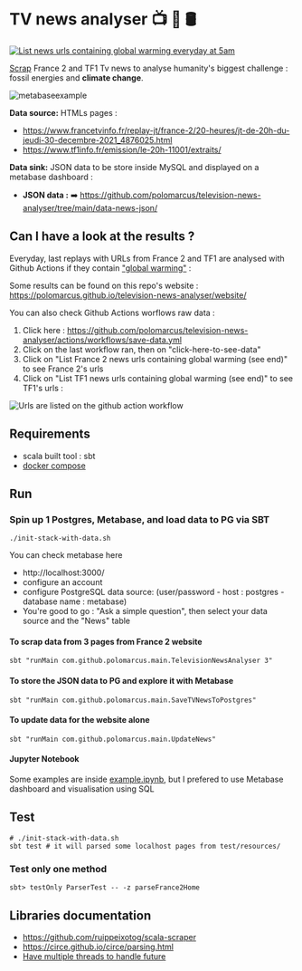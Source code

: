 # TV news analyser 📺 🔬 🛢️
[![List news urls containing global warming everyday at 5am](https://github.com/polomarcus/television-news-analyser/actions/workflows/save-data.yml/badge.svg)](https://github.com/polomarcus/television-news-analyser/actions/workflows/save-data.yml)

[Scrap](https://en.wikipedia.org/wiki/Data_scraping) France 2 and TF1 Tv news to analyse humanity's biggest challenge : fossil energies and **climate change**.

![metabaseexample](https://user-images.githubusercontent.com/4059615/149955122-89642ba8-fb45-4369-956c-5854c14bfdd1.png)

**Data source:** HTMLs pages :
* https://www.francetvinfo.fr/replay-jt/france-2/20-heures/jt-de-20h-du-jeudi-30-decembre-2021_4876025.html
* https://www.tf1info.fr/emission/le-20h-11001/extraits/

**Data sink:** JSON data to be store inside MySQL and displayed on a metabase dashboard :

* **JSON data :** ➡️ https://github.com/polomarcus/television-news-analyser/tree/main/data-news-json/

## Can I have a look at the results ?
Everyday, last replays with URLs from France 2 and TF1 are analysed with Github Actions if they contain ["global warming"](https://github.com/polomarcus/television-news-analyser/blob/main/src/main/scala/com/github/polomarcus/utils/TextService.scala#L9) :

Some results can be found on this repo's website : https://polomarcus.github.io/television-news-analyser/website/

You can also check Github Actions worflows raw data : 
1. Click here : https://github.com/polomarcus/television-news-analyser/actions/workflows/save-data.yml
2. Click on the last workflow ran, then on "click-here-to-see-data"
3. Click on "List France 2 news urls containing global warming (see end)" to see France 2's urls
4. Click on "List TF1 news urls containing global warming (see end)" to see TF1's urls :

![Urls are listed on the github action workflow](https://user-images.githubusercontent.com/4059615/151147733-3313174a-e2fd-486e-85e7-81272ec0957c.png)
## Requirements
* scala built tool : sbt
* [docker compose](https://docs.docker.com/compose/install/)

## Run
###  Spin up 1 Postgres, Metabase, and load data to PG via SBT
```
./init-stack-with-data.sh
```

You can check metabase here
* http://localhost:3000/
* configure an account
* configure PostgreSQL data source: (user/password - host : postgres - database name : metabase)
* You're good to go : "Ask a simple question", then select your data source and the "News" table

#### To scrap data from 3 pages from France 2 website
```
sbt "runMain com.github.polomarcus.main.TelevisionNewsAnalyser 3"
```

#### To store the JSON data to PG and explore it with Metabase 
```
sbt "runMain com.github.polomarcus.main.SaveTVNewsToPostgres"
```

#### To update data for the website alone
```
sbt "runMain com.github.polomarcus.main.UpdateNews"
```

#### Jupyter Notebook
Some examples are inside [example.ipynb](https://github.com/polomarcus/television-news-analyser/blob/main/example.ipynb), but I prefered to use Metabase dashboard and visualisation using SQL

## Test
```
# ./init-stack-with-data.sh
sbt test # it will parsed some localhost pages from test/resources/
```

### Test only one method
```
sbt> testOnly ParserTest -- -z parseFrance2Home
```

## Libraries documentation
* https://github.com/ruippeixotog/scala-scraper
* https://circe.github.io/circe/parsing.html
* [Have multiple threads to handle future](http://stackoverflow.com/questions/15285284/how-to-configure-a-fine-tuned-thread-pool-for-futures)
